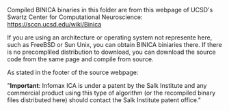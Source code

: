 Compiled BINICA binaries in this folder are from this webpage of UCSD's Swartz Center for Computational Neuroscience:
https://sccn.ucsd.edu/wiki/Binica

If you are using an architecture or operating system not represente here, such as FreeBSD or Sun Unix,
you can obtain BINICA biniaries there. If there is no precompliled distribution to download, you can
download the source code from the same page and compile from source.

As stated in the footer of the source webpage:

"**Important**: Infomax ICA is under a patent by the Salk Institute and any commercial product using this type of algorithm (or the recompiled binary files distributed here) should contact the Salk Institute patent office."